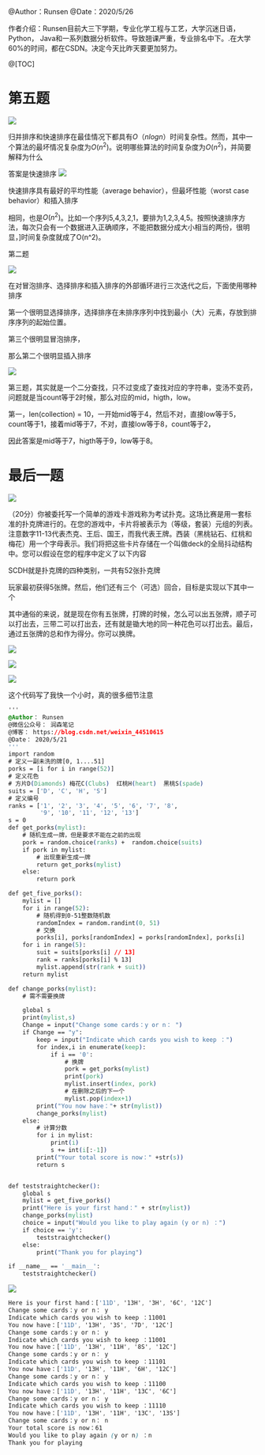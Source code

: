 ﻿@Author：Runsen
@Date：2020/5/26

作者介绍：Runsen目前大三下学期，专业化学工程与工艺，大学沉迷日语，Python， Java和一系列数据分析软件。导致翘课严重，专业排名中下。.在大学60%的时间，都在CSDN。决定今天比昨天要更加努力。




@[TOC]

# 第五题


![](https://img-blog.csdnimg.cn/20200527111432148.png)

归并排序和快速排序在最佳情况下都具有$O（n logn）$时间复杂性。然而，其中一个算法的最坏情况复杂度为$O(n^2)$。说明哪些算法的时间复杂度为$O(n^2)$，并简要解释为什么


答案是快速排序
![](https://img-blog.csdnimg.cn/20200527111040603.png)


 快速排序具有最好的平均性能（average behavior），但最坏性能（worst case behavior）和插入排序

相同，也是$O(n^2)$。比如一个序列5,4,3,2,1，要排为1,2,3,4,5。按照快速排序方法，每次只会有一个数据进入正确顺序，不能把数据分成大小相当的两份，很明显，]时间复杂度就成了O(n^2)。






第二题

![](https://img-blog.csdnimg.cn/20200527111409799.png)


在对冒泡排序、选择排序和插入排序的外部循环进行三次迭代之后，下面使用哪种排序


第一个很明显选择排序，选择排序在未排序序列中找到最小（大）元素，存放到排序序列的起始位置。



第三个很明显冒泡排序，


那么第二个很明显插入排序




![](https://img-blog.csdnimg.cn/20200527112109255.png)

第三题，其实就是一个二分查找，只不过变成了查找对应的字符串，变汤不变药，问题就是当count等于2时候，那么对应的mid，higth，low。



第一，len(collection) = 10，一开始mid等于4，然后不对，直接low等于5，count等于1，接着mid等于7，不对，直接low等于8，count等于2，

因此答案是mid等于7，higth等于9，low等于8。




# 最后一题

![](https://img-blog.csdnimg.cn/20200527122433768.png)


（20分）你被委托写一个简单的游戏卡游戏称为考试扑克。这场比赛是用一套标准的扑克牌进行的。在您的游戏中，卡片将被表示为（等级，套装）元组的列表。注意数字11-13代表杰克、王后、国王，而我代表王牌。西装（黑桃钻石、红桃和梅花）用一个字母表示。我们将把这些卡片存储在一个叫做deck的全局抖动结构中。您可以假设在您的程序中定义了以下内容


SCDH就是扑克牌的四种类别，一共有52张扑克牌





玩家最初获得5张牌。然后，他们还有三个（可选）回合，目标是实现以下其中一个



其中通俗的来说，就是现在你有五张牌，打牌的时候，怎么可以出五张牌，顺子可以打出去，三带二可以打出去，还有就是锄大地的同一种花色可以打出去。最后，通过五张牌的总和作为得分。你可以换牌。







![](https://img-blog.csdnimg.cn/20200527122502815.png)

![](https://img-blog.csdnimg.cn/20200527123008596.png)







![](https://img-blog.csdnimg.cn/20200527123654834.png)


这个代码写了我快一个小时，真的很多细节注意
```css
'''
@Author： Runsen
@微信公众号： 润森笔记
@博客： https://blog.csdn.net/weixin_44510615
@Date： 2020/5/21
'''
import random
# 定义一副未洗的牌[0, 1....51]
porks = [i for i in range(52)]
# 定义花色
# 方片D(Diamonds) 梅花C(Clubs)  红桃H(heart)  黑桃S(spade)
suits = ['D', 'C', 'H', 'S']
# 定义编号
ranks = ['1', '2', '3', '4', '5', '6', '7', '8',
         '9', '10', '11', '12', '13']
s = 0
def get_porks(mylist):
    # 随机生成一牌，但是要求不能在之前的出现
    pork = random.choice(ranks) +  random.choice(suits)
    if pork in mylist:
        # 出现重新生成一牌
        return get_porks(mylist)
    else:
        return pork

def get_five_porks():
    mylist = []
    for i in range(52):
        # 随机得到0-51整数随机数
        randomIndex = random.randint(0, 51)
        # 交换
        porks[i], porks[randomIndex] = porks[randomIndex], porks[i]
    for i in range(5):
        suit = suits[porks[i] // 13]
        rank = ranks[porks[i] % 13]
        mylist.append(str(rank + suit))
    return mylist

def change_porks(mylist):
    # 需不需要换牌

    global s
    print(mylist,s)
    Change = input("Change some cards：y or n： ")
    if Change == "y":
        keep = input("Indicate which cards you wish to keep ：")
        for index,i in enumerate(keep):
            if i == '0':
                # 换牌
                pork = get_porks(mylist)
                print(pork)
                mylist.insert(index, pork)
                # 在删除之后的下一个
                mylist.pop(index+1)
        print("You now have："+ str(mylist))
        change_porks(mylist)
    else:
        # 计算分数
        for i in mylist:
            print(i)
            s += int(i[:-1])
        print("Your total score is now：" +str(s))
        return s


def teststraightchecker():
    global s
    mylist = get_five_porks()
    print("Here is your first hand：" + str(mylist))
    change_porks(mylist)
    choice = input("Would you like to play again (y or n) ：")
    if choice == 'y':
        teststraightchecker()
    else:
        print("Thank you for playing")

if __name__ == '__main__':
    teststraightchecker()
```


![](https://img-blog.csdnimg.cn/20200527214817516.png)

```css
Here is your first hand：['11D', '13H', '3H', '6C', '12C']
Change some cards：y or n： y
Indicate which cards you wish to keep ：11001
You now have：['11D', '13H', '3S', '7D', '12C']
Change some cards：y or n： y
Indicate which cards you wish to keep ：11001
You now have：['11D', '13H', '11H', '8S', '12C']
Change some cards：y or n： y
Indicate which cards you wish to keep ：11101
You now have：['11D', '13H', '11H', '6H', '12C']
Change some cards：y or n： y
Indicate which cards you wish to keep ：11100
You now have：['11D', '13H', '11H', '13C', '6C']
Change some cards：y or n： y
Indicate which cards you wish to keep ：11110
You now have：['11D', '13H', '11H', '13C', '13S']
Change some cards：y or n： n
Your total score is now：61
Would you like to play again (y or n) ：n
Thank you for playing
```

